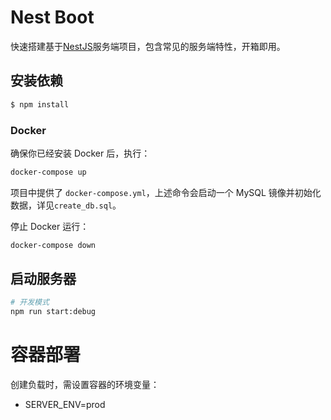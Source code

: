 # Nest Boot

快速搭建基于[NestJS](https://github.com/nestjs/nest)服务端项目，包含常见的服务端特性，开箱即用。

## 安装依赖

```bash
$ npm install
```

### Docker

确保你已经安装 Docker 后，执行：

```bash
docker-compose up
```

项目中提供了 `docker-compose.yml`，上述命令会启动一个 MySQL 镜像并初始化数据，详见`create_db.sql`。

停止 Docker 运行：

```bash
docker-compose down
```

## 启动服务器

```bash
# 开发模式
npm run start:debug
```

# 容器部署

创建负载时，需设置容器的环境变量：

- SERVER_ENV=prod

